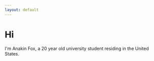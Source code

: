 ```yaml
---
layout: default
---
```

# Hi
I'm Anakin Fox, a 20 year old university student residing in the United States.